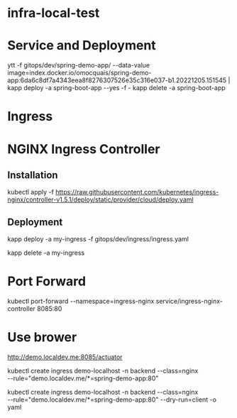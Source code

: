 # infra-local-test

# Service and Deployment
ytt -f gitops/dev/spring-demo-app/ --data-value  image=index.docker.io/omocquais/spring-demo-app:6da6c8df7a4343eea8f8276307526e35c316e037-b1.20221205.151545 | kapp deploy -a spring-boot-app --yes -f -
kapp delete -a spring-boot-app

# Ingress

# NGINX Ingress Controller

## Installation
kubectl apply -f https://raw.githubusercontent.com/kubernetes/ingress-nginx/controller-v1.5.1/deploy/static/provider/cloud/deploy.yaml

## Deployment
kapp deploy -a my-ingress -f gitops/dev/ingress/ingress.yaml

kapp delete -a my-ingress

# Port Forward
kubectl port-forward --namespace=ingress-nginx service/ingress-nginx-controller 8085:80

# Use brower
http://demo.localdev.me:8085/actuator


kubectl create ingress demo-localhost -n backend --class=nginx \
--rule="demo.localdev.me/*=spring-demo-app:80"


kubectl create ingress demo-localhost -n backend --class=nginx \
--rule="demo.localdev.me/*=spring-demo-app:80" --dry-run=client -o yaml